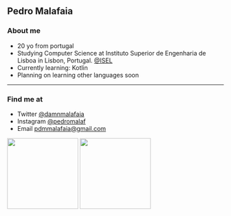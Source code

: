 ## Pedro Malafaia

### About me 
- 20 yo from portugal
- Studying Computer Science at Instituto Superior de Engenharia de Lisboa in Lisbon, Portugal. [@ISEL](https://www.isel.pt/en/)
- Currently learning: Kotlin 
- Planning on learning other languages soon 

<hr>

### Find me at 
- Twitter [@damnmalafaia](https://twitter.com/damnmalafaia)
- Instagram [@pedromalaf](https://www.instagram.com/pedromalaf/)
- Email pdmmalafaia@gmail.com

<div>
  <img height="165em" src="https://github-readme-stats.vercel.app/api?username=pedrocmoita&show_icons=true&theme=radical&include_all_commits=true&count_private=true" />
  <img height="165em" src="https://github-readme-stats.vercel.app/api/top-langs/?username=pedrocmoita&layout=compact&langs_count=16&theme=radical" />
</div>

<!--
**pedroMalaf/pedroMalaf** is a ✨ _special_ ✨ repository because its `README.md` (this file) appears on your GitHub profile.

Here are some ideas to get you started:

- 🔭 I’m currently working on ...
- 🌱 I’m currently learning ...
- 👯 I’m looking to collaborate on ...
- 🤔 I’m looking for help with ...
- 💬 Ask me about ...
- 📫 How to reach me: ...
- 😄 Pronouns: ...
- ⚡ Fun fact: ...
-->

